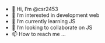 - 👋 Hi, I’m @csr2453
- 👀 I’m interested in development web
- 🌱 I’m currently learning JS
- 💞️ I’m looking to collaborate on JS
- 📫 How to reach me ...

<!---
csr2453/csr2453 is a ✨ special ✨ repository because its `README.md` (this file) appears on your GitHub profile.
You can click the Preview link to take a look at your changes.
--->
